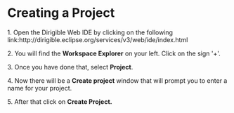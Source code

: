 
<h1>Creating a Project</h1>
<p>1. Open the Dirigible Web IDE by clicking on the following link:http://dirigible.eclipse.org/services/v3/web/ide/index.html</p>
<p>2. You will find the <b>Workspace Explorer</b> on your left. Click on the sign '+'.</p>
<p>3. Once you have done that, select <b>Project</b>.</p>
<p>4. Now there will be a <b>Create project</b> window that will prompt you to enter a name for your project.</p>
<p>5. After that click on <b>Create Project<b/>.</p>
